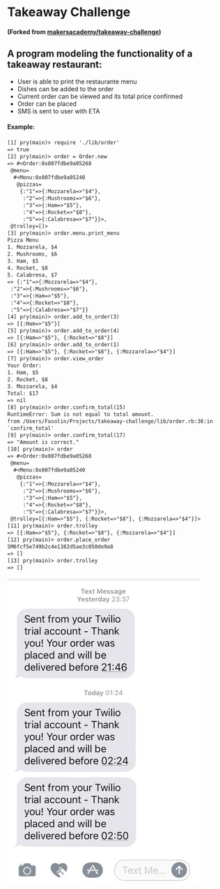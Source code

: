 # Takeaway Challenge
#### (Forked from [makersacademy/takeaway-challenge](https://github.com/makersacademy/takeaway-challenge))

## A program modeling the functionality of a takeaway restaurant:
- User is able to print the restaurante menu
- Dishes can be added to the order
- Current order can be viewed and its total price confirmed
- Order can be placed
- SMS is sent to user with ETA

#### Example:

```
[1] pry(main)> require './lib/order'
=> true
[2] pry(main)> order = Order.new
=> #<Order:0x007fdbe9a05268
 @menu=
  #<Menu:0x007fdbe9a05240
   @pizzas=
    {:"1"=>{:Mozzarela=>"$4"},
     :"2"=>{:Mushrooms=>"$6"},
     :"3"=>{:Ham=>"$5"},
     :"4"=>{:Rocket=>"$8"},
     :"5"=>{:Calabresa=>"$7"}}>,
 @trolley=[]>
[3] pry(main)> order.menu.print_menu
Pizza Menu
1. Mozzarela, $4
2. Mushrooms, $6
3. Ham, $5
4. Rocket, $8
5. Calabresa, $7
=> {:"1"=>{:Mozzarela=>"$4"},
 :"2"=>{:Mushrooms=>"$6"},
 :"3"=>{:Ham=>"$5"},
 :"4"=>{:Rocket=>"$8"},
 :"5"=>{:Calabresa=>"$7"}}
[4] pry(main)> order.add_to_order(3)
=> [{:Ham=>"$5"}]
[5] pry(main)> order.add_to_order(4)
=> [{:Ham=>"$5"}, {:Rocket=>"$8"}]
[6] pry(main)> order.add_to_order(1)
=> [{:Ham=>"$5"}, {:Rocket=>"$8"}, {:Mozzarela=>"$4"}]
[7] pry(main)> order.view_order
Your Order:
1. Ham, $5
2. Rocket, $8
3. Mozzarela, $4
Total: $17
=> nil
[8] pry(main)> order.confirm_total(15)
RuntimeError: Sum is not equal to total amount.
from /Users/Fasolin/Projects/takeaway-challenge/lib/order.rb:36:in `confirm_total'
[9] pry(main)> order.confirm_total(17)
=> "Amount is correct."
[10] pry(main)> order
=> #<Order:0x007fdbe9a05268
 @menu=
  #<Menu:0x007fdbe9a05240
   @pizzas=
    {:"1"=>{:Mozzarela=>"$4"},
     :"2"=>{:Mushrooms=>"$6"},
     :"3"=>{:Ham=>"$5"},
     :"4"=>{:Rocket=>"$8"},
     :"5"=>{:Calabresa=>"$7"}}>,
 @trolley=[{:Ham=>"$5"}, {:Rocket=>"$8"}, {:Mozzarela=>"$4"}]>
[11] pry(main)> order.trolley
=> [{:Ham=>"$5"}, {:Rocket=>"$8"}, {:Mozzarela=>"$4"}]
[12] pry(main)> order.place_order
SM6fcf5e749b2c4e1382d5ae3c050de9a8
=> []
[13] pry(main)> order.trolley
=> []
```
![Sms example:](https://github.com/ffasolin/takeaway-challenge/blob/master/takeawaysms.jpeg?raw=true)
